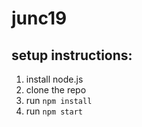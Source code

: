 # junc19

## setup instructions:

1. install node.js
2. clone the repo
3. run `npm install`
4. run `npm start`
